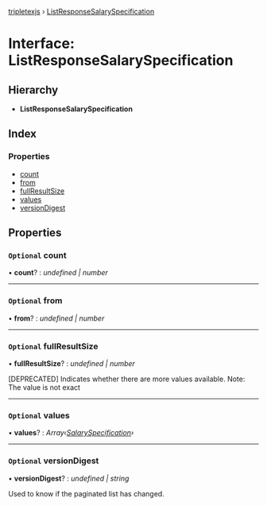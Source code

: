 [tripletexjs](../README.md) › [ListResponseSalarySpecification](listresponsesalaryspecification.md)

# Interface: ListResponseSalarySpecification

## Hierarchy

* **ListResponseSalarySpecification**

## Index

### Properties

* [count](listresponsesalaryspecification.md#optional-count)
* [from](listresponsesalaryspecification.md#optional-from)
* [fullResultSize](listresponsesalaryspecification.md#optional-fullresultsize)
* [values](listresponsesalaryspecification.md#optional-values)
* [versionDigest](listresponsesalaryspecification.md#optional-versiondigest)

## Properties

### `Optional` count

• **count**? : *undefined | number*

___

### `Optional` from

• **from**? : *undefined | number*

___

### `Optional` fullResultSize

• **fullResultSize**? : *undefined | number*

[DEPRECATED] Indicates whether there are more values available. Note: The value is not exact

___

### `Optional` values

• **values**? : *Array‹[SalarySpecification](salaryspecification.md)›*

___

### `Optional` versionDigest

• **versionDigest**? : *undefined | string*

Used to know if the paginated list has changed.
